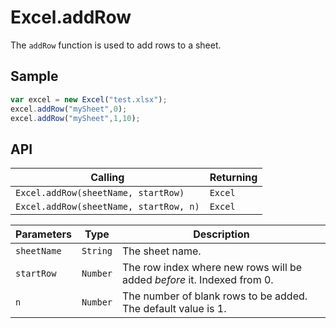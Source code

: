 # Excel.addRow

The `addRow` function is used to add rows to a sheet.

## Sample

```javascript
var excel = new Excel("test.xlsx");
excel.addRow("mySheet",0);
excel.addRow("mySheet",1,10);
```

## API

| Calling | Returning |
|---|---|
| `Excel.addRow(sheetName, startRow)` | `Excel` |
| `Excel.addRow(sheetName, startRow, n)` | `Excel` |

| Parameters | Type | Description |
|---|---|---|
| `sheetName` | `String` | The sheet name. |
| `startRow` | `Number` | The row index where new rows will be added *before* it. Indexed from 0. |
| `n` | `Number` | The number of blank rows to be added. The default value is 1. |